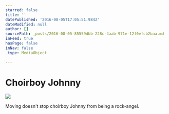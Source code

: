 ```yaml
---
starred: false
title: ''
datePublished: '2016-08-05T17:05:51.984Z'
dateModified: null
author: []
sourcePath: _posts/2016-08-05-85559dbb-228c-4aab-971e-12f0efcb2baa.md
inFeed: true
hasPage: false
inNav: false
_type: MediaObject

---
```

# Choirboy Johnny
![](https://the-grid-user-content.s3-us-west-2.amazonaws.com/e550b5d1-cf35-4ca4-a09f-228a9aa0231e.jpg)

Moving doesn't stop choirboy Johnny from being a rock-angel.